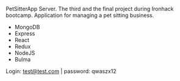 PetSitterApp
Server. 
The third and the final project during Ironhack bootcamp. 
Application for managing a pet sitting business. 
* MongoDB
* Express
* React
* Redux
* NodeJS
* Bulma 

Login: test@test.com | password: qwaszx12
